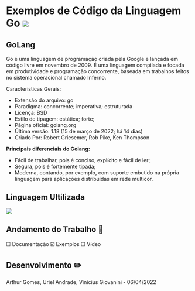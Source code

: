 # Exemplos de Código da Linguagem Go <img src="https://img.icons8.com/color/48/golang.png"/>

## GoLang

Go é uma linguagem de programação criada pela Google e lançada em código livre em novembro de 2009. É uma linguagem compilada e focada em produtividade e programação concorrente, baseada em trabalhos feitos no sistema operacional chamado Inferno.

Caracteristicas Gerais:

- Extensão do arquivo: go
- Paradigma: concorrente; imperativa; estruturada
- Licença: BSD
- Estilo de tipagem: estática; forte;
- Página oficial: golang.org
- Última versão: 1.18 (15 de março de 2022; há 14 dias)
- Criado Por: Robert Griesemer, Rob Pike, Ken Thompson

**Principais diferenciais do Golang:**

- Fácil de trabalhar, pois é conciso, explícito e fácil de ler;
- Segura, pois é fortemente tipada;
- Moderna, contando, por exemplo, com suporte embutido na própria linguagem para aplicações distribuídas em rede multicor.

## Linguagem Ultilizada

<div>
<img src="https://cdn.icon-icons.com/icons2/2699/PNG/48/golang_logo_icon_171073.png"/>
</div>

## Andamento do Trabalho 📝

☐ Documentação
☑️ Exemplos
☐ Vídeo

## Desenvolvimento ✏️

Arthur Gomes, Uriel Andrade, Vinícius Giovanini - 06/04/2022
